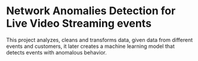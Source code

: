 # Network Anomalies Detection for Live Video Streaming events

This project analyzes, cleans and transforms data,  given data from different events and customers, it later creates a machine learning model that detects events with anomalous behavior.
